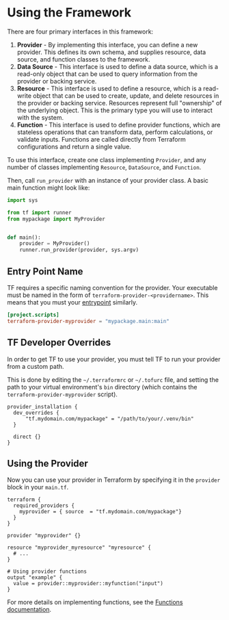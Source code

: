 # Using the Framework

There are four primary interfaces in this framework:

1. **Provider** - By implementing this interface, you can define
    a new provider. This defines its own schema, and supplies
    resource, data source, and function classes to the framework.
1. **Data Source** - This interface is used to define a data source, which
    is a read-only object that can be used to query information
    from the provider or backing service.
1. **Resource** - This interface is used to define a resource, which
    is a read-write object that can be used to create, update,
    and delete resources in the provider or backing service.
    Resources represent full "ownership" of the underlying object.
    This is the primary type you will use to interact with the system.
1. **Function** - This interface is used to define provider functions, which
    are stateless operations that can transform data, perform calculations,
    or validate inputs. Functions are called directly from Terraform
    configurations and return a single value.

To use this interface, create one class implementing `Provider`, and any number
of classes implementing `Resource`, `DataSource`, and `Function`.

Then, call `run_provider` with an instance of your provider class. A basic
main function might look like:

```python
import sys

from tf import runner
from mypackage import MyProvider


def main():
    provider = MyProvider()
    runner.run_provider(provider, sys.argv)
```

## Entry Point Name

TF requires a specific naming convention for the provider. Your executable
must be named in the form of `terraform-provider-<providername>`.
This means that you must your [entrypoint](https://setuptools.pypa.io/en/latest/userguide/entry_point.html)
similarly.

```toml
[project.scripts]
terraform-provider-myprovider = "mypackage.main:main"
```

## TF Developer Overrides

In order to get TF to use your provider, you must tell TF to run your provider from a custom path.

This is done by editing the `~/.terraformrc` or `~/.tofurc` file,
and setting the path to your virtual environment's `bin` directory (which contains the `terraform-provider-myprovider` script).

```hcl
provider_installation {
  dev_overrides {
      "tf.mydomain.com/mypackage" = "/path/to/your/.venv/bin"
  }
  
  direct {}
}
```

## Using the Provider

Now you can use your provider in Terraform by specifying it in the `provider` block in your `main.tf`.

```hcl
terraform {
  required_providers {
    myprovider = { source  = "tf.mydomain.com/mypackage"}
  }
}

provider "myprovider" {}

resource "myprovider_myresource" "myresource" {
  # ...
}

# Using provider functions
output "example" {
  value = provider::myprovider::myfunction("input")
}
```

For more details on implementing functions, see the [Functions documentation](functions.md).
